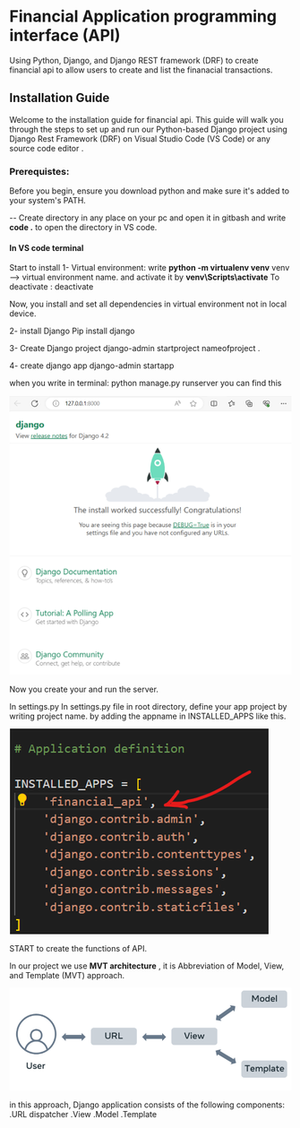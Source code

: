 # Financial Application programming interface (API)
Using Python, Django, and Django REST framework (DRF) to create financial api to allow users to create and list the finanacial transactions. 

## Installation Guide 
Welcome to the installation guide for financial api. This guide will walk you through the steps to set up and run our Python-based Django project using Django Rest Framework (DRF) on Visual Studio Code (VS Code) or any source code editor .

### Prerequistes:
Before you begin, ensure you download python and make sure it's added to your system's PATH.

-- Create directory in any place on your pc and open it in gitbash and write **code .** to open the directory in VS code.

#### In VS code terminal 
Start to install 
1- Virtual environment:
write **python -m virtualenv venv** venv --> virtual environment name.
and activate it by **venv\Scripts\activate**
To deactivate :
deactivate

Now, you install and set all dependencies in virtual environment not in local device.

2- install Django 
Pip install django

3- Create Django project
django-admin startproject nameofproject .
 
4- create django app
  django-admin startapp <nameofapp>

when you write in terminal:
python manage.py runserver 
you can find this

<img src="1- runserver.png">

Now you create your and run the server.

In settings.py In settings.py file in root directory, define your app project by writing project name.
by adding the appname in INSTALLED_APPS 
like this.


<img src="2- app configuration in settings.py file.png">



START to create the functions of API.

In our project we use **MVT architecture** , it is Abbreviation of Model, View, and Template (MVT) approach.


<img src="3- MVT architecture .png">


in this approach,  Django application consists of the following components: 
    .URL dispatcher 
    .View 
    .Model 
    .Template 



